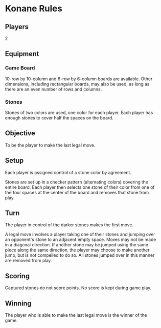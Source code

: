 Konane Rules
============

Players
-------
2

Equipment
---------
### Game Board

10-row by 10-column and 6-row by 6-column boards are available. Other dimensions, including rectangular boards, may also be used, as long as there are an even number of rows and columns.

### Stones

Stones of two colors are used, one color for each player. Each player has enough stones to cover half the spaces on the board.

Objective
---------
To be the player to make the last legal move.

Setup
-----
Each player is assigned control of a stone color by agreement.

Stones are set up in a checker pattern (alternating colors) covering the entire board. Each player then selects one stone of their color from one of the four spaces at the center of the board and removes that stone from play.

Turn
----
The player in control of the darker stones makes the first move.

A legal move involves a player taking one of their stones and jumping over an opponent's stone to an adjacent empty space. Moves may not be made in a diagonal direction. If another stone may be jumped using the same piece along the same direction, the player may choose to make another jump, but is not compelled to do so. All stones jumped over in this manner are removed from play.

Scoring
-------
Captured stones do not score points. No score is kept during game play.

Winning
-------
The player who is able to make the last legal move is the winner of the game.

